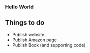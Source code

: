 
### Hello World

## Things to do

- Publish website
- Publish Amazon page
- Publish Book (and supporting code)
